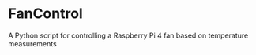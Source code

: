 # FanControl
A Python script for controlling a Raspberry Pi 4 fan based on temperature measurements
